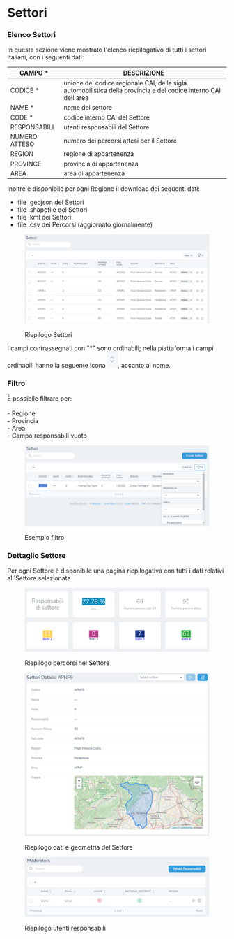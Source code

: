 # Settori

### Elenco Settori

In questa sezione viene mostrato l'elenco riepilogativo di tutti i settori Italiani, con i seguenti dati:

| CAMPO \*      | DESCRIZIONE                                                                                                     |
| ------------- | --------------------------------------------------------------------------------------------------------------- |
| CODICE \*     | unione del codice regionale CAI, della sigla automobilistica della provincia e del codice interno CAI dell'area |
| NAME \*       | nome del settore                                                                                                |
| CODE \*       | codice interno CAI del Settore                                                                                  |
| RESPONSABILI  | utenti responsabili del Settore                                                                                 |
| NUMERO ATTESO | numero dei percorsi attesi per il Settore                                                                       |
| REGION        | regione di appartenenza                                                                                         |
| PROVINCE      | provincia di appartenenza                                                                                       |
| AREA          | area di appartenenza                                                                                            |

Inoltre è disponibile per ogni Regione il download dei seguenti dati:

* file .geojson dei Settori&#x20;
* file .shapefile dei Settori
* file .kml dei Settori
* file .csv dei Percorsi (aggiornato giornalmente)

<figure><img src="../../../.gitbook/assets/image (33).png" alt=""><figcaption><p>Riepilogo Settori</p></figcaption></figure>

I campi contrassegnati con "\*" sono ordinabili; nella piattaforma i campi ordinabili hanno la seguente icona ![](<../../../.gitbook/assets/image (73).png>), accanto al nome.

### Filtro

È possibile filtrare per:\
\
\- Regione\
\- Provincia\
\- Area\
\- Campo responsabili vuoto

<figure><img src="../../../.gitbook/assets/image (14).png" alt=""><figcaption><p>Esempio filtro</p></figcaption></figure>

### Dettaglio Settore

Per ogni Settore è disponibile una pagina riepilogativa con tutti i dati relativi all'Settore selezionata

<figure><img src="../../../.gitbook/assets/image (59).png" alt=""><figcaption><p>Riepilogo percorsi nel Settore</p></figcaption></figure>

<figure><img src="../../../.gitbook/assets/image (60).png" alt=""><figcaption><p>Riepilogo dati e geometria del Settore</p></figcaption></figure>

<figure><img src="../../../.gitbook/assets/image (61).png" alt=""><figcaption><p>Riepilogo utenti responsabili</p></figcaption></figure>
